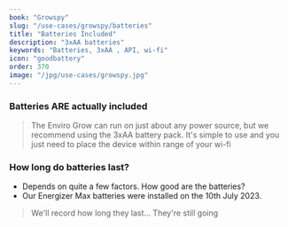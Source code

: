 ```yaml
---
book: "Growspy"
slug: "/use-cases/growspy/batteries"
title: "Batteries Included"
description: "3xAA batteries"
keywords: "Batteries, 3xAA , API, wi-fi"
icon: "goodbattery"
order: 370
image: "/jpg/use-cases/growspy.jpg"
---
```

### Batteries ARE actually included

> The Enviro Grow can run on just about any power source, but we recommend using the 3xAA battery pack. It's simple to use and you just need to place the device within range of your wi-fi

### How long do batteries last? 

- Depends on quite a few factors. How good are the batteries?
- Our Energizer Max batteries were installed on the 10th July 2023. 

> We'll record how long they last... They're still going
